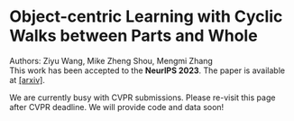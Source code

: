 # Object-centric Learning with Cyclic Walks between Parts and Whole

Authors: Ziyu Wang, Mike Zheng Shou, Mengmi Zhang\
This work has been accepted to the **NeurIPS 2023**. The paper is available at [[arxiv]](https://arxiv.org/pdf/2302.08023.pdf).

We are currently busy with CVPR submissions.
Please re-visit this page after CVPR deadline. We will provide code and data soon!
